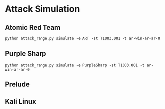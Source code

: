 # Attack Simulation

## Atomic Red Team
```
python attack_range.py simulate -e ART -st T1003.001 -t ar-win-ar-ar-0
```

## Purple Sharp
```
python attack_range.py simulate -e PurpleSharp -st T1003.001 -t ar-win-ar-ar-0
```

## Prelude

## Kali Linux